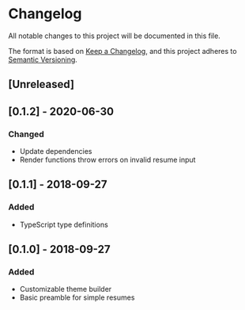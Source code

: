 # Changelog

All notable changes to this project will be documented in this file.

The format is based on [Keep a
Changelog](https://keepachangelog.com/en/1.0.0/), and this project adheres to
[Semantic Versioning](https://semver.org/spec/v2.0.0.html).

## [Unreleased]

## [0.1.2] - 2020-06-30

### Changed

- Update dependencies
- Render functions throw errors on invalid resume input

## [0.1.1] - 2018-09-27

### Added

- TypeScript type definitions

## [0.1.0] - 2018-09-27

### Added

- Customizable theme builder
- Basic preamble for simple resumes
